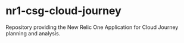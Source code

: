# nr1-csg-cloud-journey
Repository providing the New Relic One Application for Cloud Journey planning and analysis.
